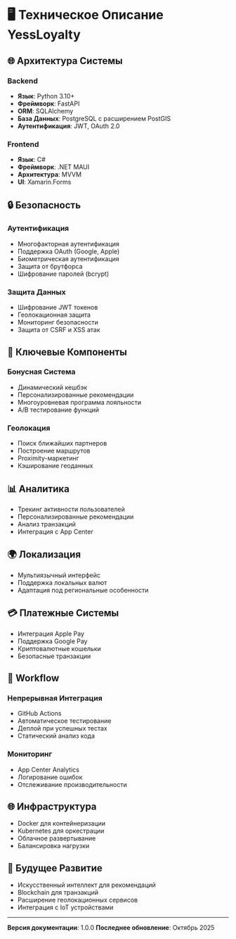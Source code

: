 # 🖥️ Техническое Описание YessLoyalty

## 🌐 Архитектура Системы

### Backend
- **Язык**: Python 3.10+
- **Фреймворк**: FastAPI
- **ORM**: SQLAlchemy
- **База Данных**: PostgreSQL с расширением PostGIS
- **Аутентификация**: JWT, OAuth 2.0

### Frontend
- **Язык**: C#
- **Фреймворк**: .NET MAUI
- **Архитектура**: MVVM
- **UI**: Xamarin.Forms

## 🔒 Безопасность

### Аутентификация
- Многофакторная аутентификация
- Поддержка OAuth (Google, Apple)
- Биометрическая аутентификация
- Защита от брутфорса
- Шифрование паролей (bcrypt)

### Защита Данных
- Шифрование JWT токенов
- Геолокационная защита
- Мониторинг безопасности
- Защита от CSRF и XSS атак

## 🚀 Ключевые Компоненты

### Бонусная Система
- Динамический кешбэк
- Персонализированные рекомендации
- Многоуровневая программа лояльности
- A/B тестирование функций

### Геолокация
- Поиск ближайших партнеров
- Построение маршрутов
- Proximity-маркетинг
- Кэширование геоданных

## 📊 Аналитика

- Трекинг активности пользователей
- Персонализированные рекомендации
- Анализ транзакций
- Интеграция с App Center

## 🌍 Локализация

- Мультиязычный интерфейс
- Поддержка локальных валют
- Адаптация под региональные особенности

## 💳 Платежные Системы

- Интеграция Apple Pay
- Поддержка Google Pay
- Криптовалютные кошельки
- Безопасные транзакции

## 🔄 Workflow

### Непрерывная Интеграция
- GitHub Actions
- Автоматическое тестирование
- Деплой при успешных тестах
- Статический анализ кода

### Мониторинг
- App Center Analytics
- Логирование ошибок
- Отслеживание производительности

## 🌐 Инфраструктура

- Docker для контейнеризации
- Kubernetes для оркестрации
- Облачное развертывание
- Балансировка нагрузки

## 🔮 Будущее Развитие

- Искусственный интеллект для рекомендаций
- Blockchain для транзакций
- Расширение геолокационных сервисов
- Интеграция с IoT устройствами

---

**Версия документации**: 1.0.0
**Последнее обновление**: Октябрь 2025
